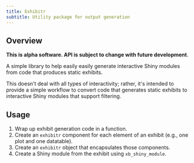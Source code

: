 ```yaml
---
title: Exhibitr
subtitle: Utility package for output generation
---
```


## Overview

**This is alpha software.  API is subject to change with future development**.

A simple library to help easily easily generate interactive Shiny modules from
code that produces static exhibits.

This doesn't deal with all types of interactivity; rather, it's intended to
provide a simple workflow to convert code that generates static exhibits to
interactive Shiny modules that support filtering.

## Usage

1. Wrap up exhibit generation code in a function.
2. Create an `exhibitr` component for each element of an exhibit (e.g., one plot
   and one datatable).
3. Create an `exhibitr` object that encapsulates those components.
4. Create a Shiny module from the exhibit using `xb_shiny_module`.
